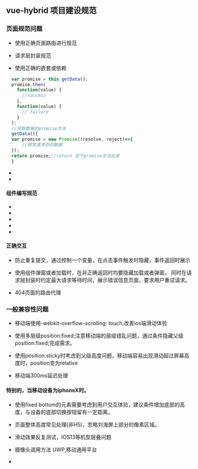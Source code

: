 ## vue-hybrid 项目建设规范

### 页面规范问题

* 使用正确页面路由进行规范

* 请求层封装规范

* 使用正确的嵌套或依赖
```js
  var promise = this.getData();
  promise.then(
    function(value) {
      //success
    },
    function(value) {
      // failure
    }
  );
  //获取数据的promise方法
  getData(){
  var promise = new Promise((resolve, reject)=>{
      //照常请求你的数据
  });
  return promise;//return 这个promise方法出来
  }
```
* 

* 

#### 组件编写规范

* 

* 

* 

* 

* 

#### 正确交互

* 防止重复提交，通过控制一个变量，在点击事件触发时隐藏，事件返回时展示

* 使用组件弹窗或者加载时，在非正确返回时均要隐藏加载或者弹窗。 同时在请求层封装时约定最大请求等待时间，展示错误信息页面，要求用户重试请求。

* 404页面的路由代理



### 一般兼容性问题

* 移动端使用-webkit-overflow-scrolling: touch;改善ios端滑动体验

* 使用多层级position:fixed;注意移动端的层级错乱问题，通过条件隐藏父级position:fixed;完成需求。

* 使用position:sticky时考虑到父级高度问题，移动端容易出现滑动超过屏幕高度时，position变为relative

* 移动端300ms延迟处理


#### 特别的，当移动设备为iphoneX时。

* 使用fixed bottom的元素需要考虑到用户交互体验，建议条件增加底部的高度，与设备的底部切换按钮留有一定距离。

* 页面整体高度常见处理(非H5)，忽略刘海屏上部分的像素区域。

* 滑动效果反复测试，IOS13等机型层叠问题

* 摄像头调用方法 UWP,移动通用平台

* 
